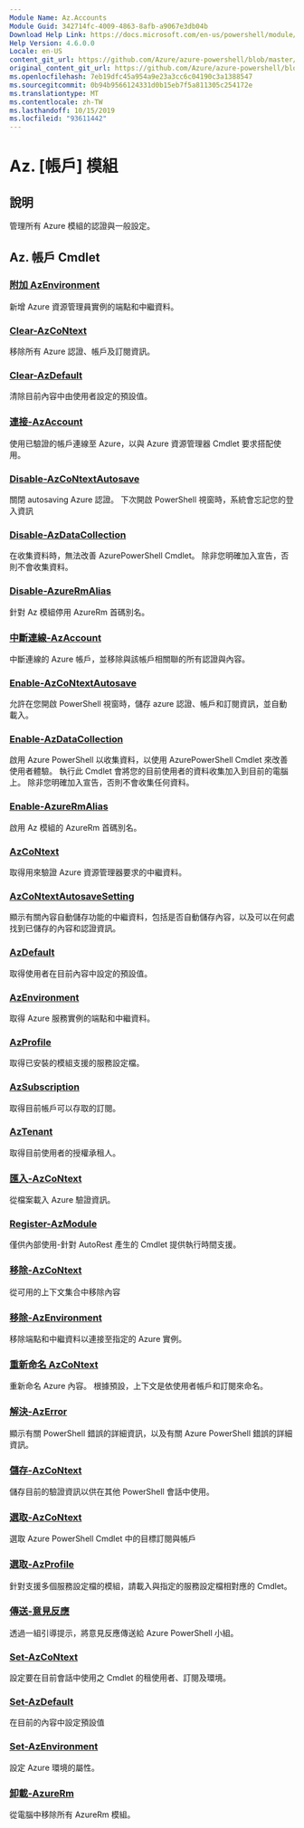 ```yaml
---
Module Name: Az.Accounts
Module Guid: 342714fc-4009-4863-8afb-a9067e3db04b
Download Help Link: https://docs.microsoft.com/en-us/powershell/module/az.accounts
Help Version: 4.6.0.0
Locale: en-US
content_git_url: https://github.com/Azure/azure-powershell/blob/master/src/Accounts/Accounts/help/Az.Accounts.md
original_content_git_url: https://github.com/Azure/azure-powershell/blob/master/src/Accounts/Accounts/help/Az.Accounts.md
ms.openlocfilehash: 7eb19dfc45a954a9e23a3cc6c04190c3a1388547
ms.sourcegitcommit: 0b94b9566124331d0b15eb7f5a811305c254172e
ms.translationtype: MT
ms.contentlocale: zh-TW
ms.lasthandoff: 10/15/2019
ms.locfileid: "93611442"
---
```

# Az. [帳戶] 模組
## 說明
管理所有 Azure 模組的認證與一般設定。

## Az. 帳戶 Cmdlet
### [附加 AzEnvironment](Add-AzEnvironment.md)
新增 Azure 資源管理員實例的端點和中繼資料。

### [Clear-AzCoNtext](Clear-AzContext.md)
移除所有 Azure 認證、帳戶及訂閱資訊。

### [Clear-AzDefault](Clear-AzDefault.md)
清除目前內容中由使用者設定的預設值。

### [連接-AzAccount](Connect-AzAccount.md)
使用已驗證的帳戶連線至 Azure，以與 Azure 資源管理器 Cmdlet 要求搭配使用。

### [Disable-AzCoNtextAutosave](Disable-AzContextAutosave.md)
關閉 autosaving Azure 認證。  下次開啟 PowerShell 視窗時，系統會忘記您的登入資訊

### [Disable-AzDataCollection](Disable-AzDataCollection.md)
在收集資料時，無法改善 AzurePowerShell Cmdlet。 除非您明確加入宣告，否則不會收集資料。

### [Disable-AzureRmAlias](Disable-AzureRmAlias.md)
針對 Az 模組停用 AzureRm 首碼別名。

### [中斷連線-AzAccount](Disconnect-AzAccount.md)
中斷連線的 Azure 帳戶，並移除與該帳戶相關聯的所有認證與內容。

### [Enable-AzCoNtextAutosave](Enable-AzContextAutosave.md)
允許在您開啟 PowerShell 視窗時，儲存 azure 認證、帳戶和訂閱資訊，並自動載入。 

### [Enable-AzDataCollection](Enable-AzDataCollection.md)
啟用 Azure PowerShell 以收集資料，以使用 AzurePowerShell Cmdlet 來改善使用者體驗。
執行此 Cmdlet 會將您的目前使用者的資料收集加入到目前的電腦上。
除非您明確加入宣告，否則不會收集任何資料。

### [Enable-AzureRmAlias](Enable-AzureRmAlias.md)
啟用 Az 模組的 AzureRm 首碼別名。

### [AzCoNtext](Get-AzContext.md)
取得用來驗證 Azure 資源管理器要求的中繼資料。

### [AzCoNtextAutosaveSetting](Get-AzContextAutosaveSetting.md)
顯示有關內容自動儲存功能的中繼資料，包括是否自動儲存內容，以及可以在何處找到已儲存的內容和認證資訊。

### [AzDefault](Get-AzDefault.md)
取得使用者在目前內容中設定的預設值。

### [AzEnvironment](Get-AzEnvironment.md)
取得 Azure 服務實例的端點和中繼資料。

### [AzProfile](Get-AzProfile.md)
取得已安裝的模組支援的服務設定檔。

### [AzSubscription](Get-AzSubscription.md)
取得目前帳戶可以存取的訂閱。

### [AzTenant](Get-AzTenant.md)
取得目前使用者的授權承租人。

### [匯入-AzCoNtext](Import-AzContext.md)
從檔案載入 Azure 驗證資訊。

### [Register-AzModule](Register-AzModule.md)
僅供內部使用-針對 AutoRest 產生的 Cmdlet 提供執行時間支援。

### [移除-AzCoNtext](Remove-AzContext.md)
從可用的上下文集合中移除內容

### [移除-AzEnvironment](Remove-AzEnvironment.md)
移除端點和中繼資料以連接至指定的 Azure 實例。

### [重新命名 AzCoNtext](Rename-AzContext.md)
重新命名 Azure 內容。  根據預設，上下文是依使用者帳戶和訂閱來命名。

### [解決-AzError](Resolve-AzError.md)
顯示有關 PowerShell 錯誤的詳細資訊，以及有關 Azure PowerShell 錯誤的詳細資訊。

### [儲存-AzCoNtext](Save-AzContext.md)
儲存目前的驗證資訊以供在其他 PowerShell 會話中使用。

### [選取-AzCoNtext](Select-AzContext.md)
選取 Azure PowerShell Cmdlet 中的目標訂閱與帳戶

### [選取-AzProfile](Select-AzProfile.md)
針對支援多個服務設定檔的模組，請載入與指定的服務設定檔相對應的 Cmdlet。

### [傳送-意見反應](Send-Feedback.md)
透過一組引導提示，將意見反應傳送給 Azure PowerShell 小組。

### [Set-AzCoNtext](Set-AzContext.md)
設定要在目前會話中使用之 Cmdlet 的租使用者、訂閱及環境。

### [Set-AzDefault](Set-AzDefault.md)
在目前的內容中設定預設值

### [Set-AzEnvironment](Set-AzEnvironment.md)
設定 Azure 環境的屬性。

### [卸載-AzureRm](Uninstall-AzureRm.md)
從電腦中移除所有 AzureRm 模組。

